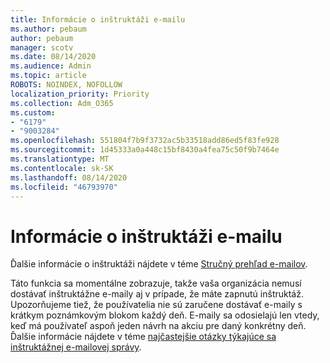```yaml
---
title: Informácie o inštruktáži e-mailu
ms.author: pebaum
author: pebaum
manager: scotv
ms.date: 08/14/2020
ms.audience: Admin
ms.topic: article
ROBOTS: NOINDEX, NOFOLLOW
localization_priority: Priority
ms.collection: Adm_O365
ms.custom:
- "6179"
- "9003284"
ms.openlocfilehash: 551804f7b9f3732ac5b33518add86ed5f83fe928
ms.sourcegitcommit: 1d45333a0a448c15bf8430a4fea75c50f9b7464e
ms.translationtype: MT
ms.contentlocale: sk-SK
ms.lasthandoff: 08/14/2020
ms.locfileid: "46793970"
---
```

# <a name="about-briefing-email"></a>Informácie o inštruktáži e-mailu

Ďalšie informácie o inštruktáži nájdete v téme [Stručný prehľad e-mailov](https://docs.microsoft.com/briefing/be-overview).  

Táto funkcia sa momentálne zobrazuje, takže vaša organizácia nemusí dostávať inštruktážne e-maily aj v prípade, že máte zapnutú inštruktáž. Upozorňujeme tiež, že používatelia nie sú zaručene dostávať e-maily s krátkym poznámkovým blokom každý deň. E-maily sa odosielajú len vtedy, keď má používateľ aspoň jeden návrh na akciu pre daný konkrétny deň. Ďalšie informácie nájdete v téme [najčastejšie otázky týkajúce sa inštruktážnej e-mailovej správy](https://docs.microsoft.com/briefing/be-faqs).